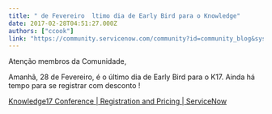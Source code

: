 ```yaml
---
title: " de Fevereiro  ltimo dia de Early Bird para o Knowledge"
date: 2017-02-28T04:51:27.000Z
authors: ["ccook"]
link: "https://community.servicenow.com/community?id=community_blog&sys_id=14bc2a25dbd0dbc01dcaf3231f96199c"
---
```

<p>Atenção membros da Comunidade, </p><p></p><p>Amanhã, 28 de Fevereiro, é o último dia de Early Bird para o K17. Ainda há tempo para se registrar com desconto !</p><p></p><p><a href="http://knowledge.servicenow.com/register-pricing.html" title="http://knowledge.servicenow.com/register-pricing.html">Knowledge17 Conference | Registration and Pricing | ServiceNow</a> </p>
